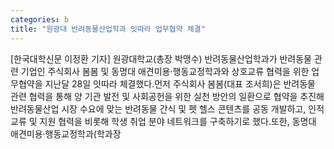 ```yaml
---
categories: b
title: "원광대 반려동물산업학과 잇따라 업무협약 체결"
---
```

[한국대학신문 이정환 기자] 원광대학교(총장 박맹수) 반려동물산업학과가 반려동물 관련 기업인 주식회사 봄봄 및 동명대 애견미용·행동교정학과와 상호교류 협력을 위한 업무협약을 지난달 28일 잇따라 체결했다.먼저 주식회사 봄봄(대표 조서희)은 반려동물 관련 협력을 통해 양 기관 발전 및 사회공헌을 위한 실천 방안의 일환으로 협약을 추진해 반려동물산업 시장 수요에 맞는 반려동물 간식 및 펫 헬스 콘텐츠를 공동 개발하고, 인적교류 및 지원 협력을 비롯해 학생 취업 분야 네트워크를 구축하기로 했다.또한, 동명대 애견미용·행동교정학과(학과장